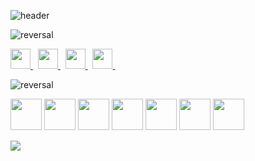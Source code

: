 ![header](https://capsule-render.vercel.app/api?type=waving&color=gradient&height=350&section=header&text=Hi%20there!-nl-&desc=I%20am%20Jelena.%20Thank%20You%20for%20visiting%20my%20profile%20today!!!&descSize=30&descAlignY=50&fontSize=80&fontColor=195e83&animation=fadeIn)

![reversal](https://capsule-render.vercel.app/api?type=rect&text=Area%20is%20still%20under%20construction,%20though,&fontAlign=40&fontSize=30&desc=Let's%20Connect:&descAlign=17&descAlignY=80&theme=cobalt)

<p align="left">
   <a href="https://www.linkedin.com/in/jelena-cekmeniova-a23331aa/" rel="nofollow noreferrer">
    <img height="32" width="32" src="https://cdn.simpleicons.org/linkedin" />
   </a> &nbsp;
  <a href="https://public.tableau.com/app/profile/jelena.cekmeniova/vizzes" rel="nofollow noreferrer">
    <img height="32" width="32" src="https://cdn.simpleicons.org/tableau" />
   </a> &nbsp;
  <a href="https://www.datacamp.com/portfolio/JelenaCekmeniova" rel="nofollow noreferrer">
    <img height="32" width="32" src="https://cdn.simpleicons.org/datacamp" />
   </a> &nbsp;
  <a href="mailto:jolkin2010@gmail.com?">
    <img height="32" width="32" src="https://cdn.simpleicons.org/gmail" />
   </a> &nbsp;
</p>

![reversal](https://capsule-render.vercel.app/api?type=rect&height=60&text=Learned%20and%20experienced%20tools:%20&fontAlign=32&fontSize=30&theme=cobalt)

<p align="left">
 <img height="50" width="50" src="https://cdn.simpleicons.org/mysql" />
<img height="50" width="50" src="https://cdn.simpleicons.org/r" />
<img height="50" width="50" src="https://cdn.simpleicons.org/python" />
<img height="50" width="50" src="https://cdn.simpleicons.org/tableau" />
<img height="50" width="50" src="https://cdn.simpleicons.org/powerbi" />
<img height="50" width="50" src="https://cdn.simpleicons.org/microsoftexcel" />
<img height="50" width="50" src="https://cdn.simpleicons.org/microsoftazure" />
</p>

<a href="https://visitorbadge.io/status?path=https%3A%2F%2Fgithub.com%2FJelenaCekmeniova"><img src="https://api.visitorbadge.io/api/visitors?path=https%3A%2F%2Fgithub.com%2FJelenaCekmeniova&labelColor=%23697689&countColor=%23f47373&style=flat-square&labelStyle=upper" /></a>


<!--   <a href="mailto:jolkin2010@gmail.com?"><img src="https://img.shields.io/badge/gmail-%23DD0031.svg?&style=for-the-badge&logo=gmail&logoColor=white"/></a>
<img height="32" width="32" src="https://cdn.simpleicons.org/simpleicons" />    


![image](https://github.com/JelenaCekmeniova/JelenaCekmeniova/assets/65826597/2d2aeddb-be08-47ee-96c7-c374becda0b4)
<p align="left">
   <a href="https://www.linkedin.com/in/jelena-cekmeniova-a23331aa/" rel="nofollow noreferrer">
    <img src="https://i.stack.imgur.com/gVE0j.png" alt="linkedin"> LinkedIn
   </a> &nbsp; 
   
   <a href="https://www.linkedin.com/in/jelena-cekmeniova-a23331aa/" rel="nofollow noreferrer">
    <img src="[https://i.stack.imgur.com/gVE0j.png" alt="linkedin](https://github.com/JelenaCekmeniova/JelenaCekmeniova/assets/65826597/2d2aeddb-be08-47ee-96c7-c374becda0b4)"> LinkedIn
   </a> &nbsp;
</p>



<a href="www.linkedin.com/in/jelena-cekmeniova-a23331aa/">
  <img height="50" src="https://user-images.githubusercontent.com/46517096/166974368-9798f39f-1f46-499c-b14e-81f0a3f83a06.png"/>
</a>




## ✨Thank You for visiting my profile today!!!✨ 
![Jelena's GitHub stats](https://github-readme-stats.vercel.app/api?username=JelenaCekmeniova&theme=transparent&show_icons=true) 

#          Hi there 👋       
# 
**JelenaCekmeniova/JelenaCekmeniova** is a ✨ _special_ ✨ repository because its `README.md` (this file) appears on your GitHub profile.

Here are some ideas to get you started:

- 🔭 I’m currently working on ...🚀
- 🌱 I’m currently learning ...
- 👯 I’m looking to collaborate on ...
- 🤔 I’m looking for help with ...
- 💬 Ask me about ...
- 📫 How to reach me: ...
- 😄 Pronouns: ...
- ⚡ Fun fact: ...
-->
